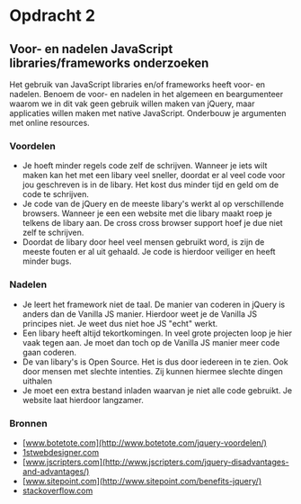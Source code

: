 # Opdracht 2

## Voor- en nadelen JavaScript libraries/frameworks onderzoeken
Het gebruik van JavaScript libraries en/of frameworks heeft voor- en nadelen. Benoem de voor- en nadelen in het algemeen en beargumenteer waarom we in dit vak geen gebruik willen maken van jQuery, maar applicaties willen maken met native JavaScript. Onderbouw je argumenten met online resources.


### Voordelen
 - Je hoeft minder regels code zelf de schrijven. Wanneer je iets wilt maken kan het met een libary veel sneller, doordat er al veel code voor jou geschreven is in de libary. Het kost dus minder tijd en geld om de code te schrijven.
 - Je code van de jQuery en de meeste libary's werkt al op verschillende browsers. Wanneer je een een website met die libary maakt roep je telkens de libary aan. De cross cross browser support hoef je due niet zelf te schrijven.
 - Doordat de libary door heel veel mensen gebruikt word, is zijn de meeste fouten er al uit gehaald. Je code is hierdoor veiliger en heeft minder bugs.


### Nadelen
 - Je leert het framework niet de taal. De manier van coderen in jQuery is anders dan de Vanilla JS manier. Hierdoor weet je de Vanilla JS principes niet. Je weet dus niet hoe JS "echt" werkt.
 - Een libary heeft altijd tekortkomingen. In veel grote projecten loop je hier vaak tegen aan. Je moet dan toch op de Vanilla JS manier meer code gaan coderen.
 - De van libary's is Open Source. Het is dus door iedereen in te zien. Ook door mensen met slechte intenties. Zij kunnen hiermee slechte dingen uithalen
 - Je moet een extra bestand inladen waarvan je niet alle code gebruikt. Je website laat hierdoor langzamer.

### Bronnen
- [www.botetote.com](http://www.botetote.com/jquery-voordelen/)
- [1stwebdesigner.com](http://1stwebdesigner.com/pros-cons-frameworks/)
- [www.jscripters.com](http://www.jscripters.com/jquery-disadvantages-and-advantages/)
- [www.sitepoint.com](http://www.sitepoint.com/benefits-jquery/)
- [stackoverflow.com](http://stackoverflow.com/questions/29753926/disadvantages-of-jquery)
